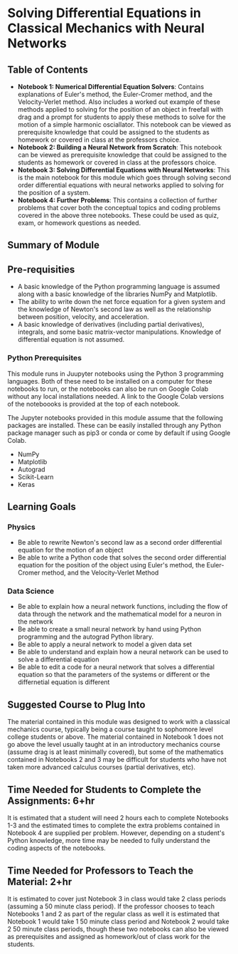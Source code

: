 # Solving Differential Equations in Classical Mechanics with Neural Networks

## Table of Contents
* **Notebook 1: Numerical Differential Equation Solvers**: Contains explanations of Euler's method, the Euler-Cromer method, and the Velocity-Verlet method.  Also includes a worked out example of these methods applied to solving for the position of an object in freefall with drag and a prompt for students to apply these methods to solve for the motion of a simple harmonic osciallator.  This notebook can be viewed as prerequisite knowledge that could be assigned to the students as homework or covered in class at the professors choice. 
* **Notebook 2: Building a Neural Network from Scratch**: This notebook can be viewed as prerequisite knowledge that could be assigned to the students as homework or covered in class at the professors choice.
* **Notebook 3: Solving Differential Equations with Neural Networks**:  This is the main notebook for this module which goes through solving second order differential equations with neural networks applied to solving for the position of a system.
* **Notebook 4: Further Problems**: This contains a collection of further problems that cover both the conceptual topics and coding problems covered in the above three notebooks.  These could be used as quiz, exam, or homework questions as needed. 

## Summary of Module

## Pre-requisities
* A basic knowledge of the Python programming language is assumed along with a basic knowledge of the libraries NumPy and Matplotlib.
* The ability to write down the net force equation for a given system and the knowledge of Newton's second law as well as the relationship between position, velocity, and acceleration.
* A basic knowledge of derivatives (including partial derivatives), integrals, and some basic matrix-vector manipulations.  Knowledge of differential equation is not assumed.

### Python Prerequisites
This module runs in Juupyter notebooks using the Python 3 programming languages.  Both of these need to be installed on a computer for these notebooks to run, or the notebooks can also be run on Google Colab without any local installations needed.  A link to the Google Colab versions of the noteboooks is provided at the top of each notebook. 

The Jupyter notebooks provided in this module assume that the following packages are installed.  These can be easily installed through any Python package manager such as pip3 or conda or come by default if using Google Colab.
* NumPy
* Matplotlib
* Autograd
* Scikit-Learn
* Keras

## Learning Goals

### Physics
* Be able to rewrite Newton's second law as a second order differential equation for the motion of an object
* Be able to write a Python code that solves the second order differential equation for the position of the object using Euler's method, the Euler-Cromer method, and the Velocity-Verlet Method

### Data Science
* Be able to explain how a neural network functions, including the flow of data through the network and the mathematical model for a neuron in the network
* Be able to create a small neural network by hand using Python programming and the autograd Python library.
* Be able to apply a neural network to model a given data set
* Be able to understand and explain how a neural network can be used to solve a differential equation
* Be able to edit a code for a neural network that solves a differential equation so that the parameters of the systems or different or the differnetial equation is different    

## Suggested Course to Plug Into

The material contained in this module was designed to work with a classical mechanics course, typically being a course taught to sophomore level college students or above.  The material contained in Notebook 1 does not go above the level usually taught at in an introductory mechanics course (assume drag is at least minimally covered), but some of the mathematics contained in Notebooks 2 and 3 may be difficult for students who have not taken more advanced calculus courses (partial derivatives, etc).

## Time Needed for Students to Complete the Assignments: 6+hr
It is estimated that a student will need 2 hours each to complete Notebooks 1-3 and the estimated times to complete the extra problems contained in Notebook 4 are supplied per problem.  However, depending on a student's Python knowledge, more time may be needed to fully understand the coding aspects of the notebooks.

## Time Needed for Professors to Teach the Material: 2+hr

It is estimated to cover just Notebook 3 in class would take 2 class periods (assuming a 50 minute class period).  If the professor chooses to teach Notebooks 1 and 2 as part of the regular class as well it is estimated that Notebook 1 would take 1 50 minute class period and Notebook 2 would take 2 50 minute class periods, though these two notebooks can also be viewed as prerequisites and assigned as homework/out of class work for the students.




```python

```
